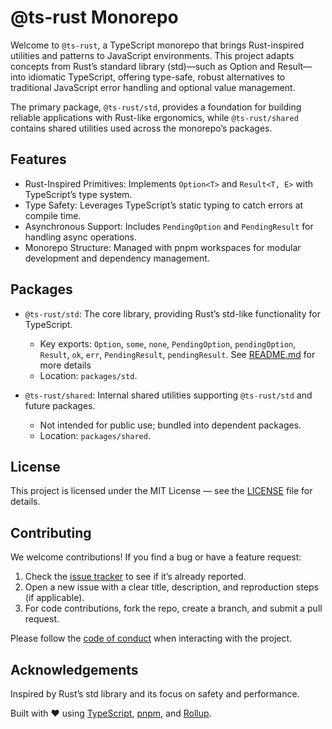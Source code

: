 # @ts-rust Monorepo

Welcome to `@ts-rust`, a TypeScript monorepo that brings Rust-inspired utilities
and patterns to JavaScript environments. This project adapts concepts from Rust’s
standard library (std)—such as Option and Result—into idiomatic TypeScript, offering
type-safe, robust alternatives to traditional JavaScript error handling and optional
value management.

The primary package, `@ts-rust/std`, provides a foundation for building reliable
applications with Rust-like ergonomics, while `@ts-rust/shared` contains shared
utilities used across the monorepo’s packages.

## Features

- Rust-Inspired Primitives: Implements `Option<T>` and `Result<T, E>` with TypeScript’s type system.
- Type Safety: Leverages TypeScript’s static typing to catch errors at compile time.
- Asynchronous Support: Includes `PendingOption` and `PendingResult` for handling async operations.
- Monorepo Structure: Managed with pnpm workspaces for modular development and dependency management.

## Packages

- `@ts-rust/std`: The core library, providing Rust’s std-like functionality for TypeScript.

  - Key exports: `Option`, `some`, `none`, `PendingOption`, `pendingOption`, `Result`, `ok`, `err`,
    `PendingResult`, `pendingResult`. See [README.md](./packages/std/README.md) for more details
  - Location: `packages/std`.

- `@ts-rust/shared`: Internal shared utilities supporting `@ts-rust/std` and future packages.

  - Not intended for public use; bundled into dependent packages.
  - Location: `packages/shared`.

## License

This project is licensed under the MIT License — see the [LICENSE](./LICENSE) file for details.

## Contributing

We welcome contributions! If you find a bug or have a feature request:

1. Check the [issue tracker](https://github.com/krawitzzZ/ts-rust/issues) to see if it’s already reported.
2. Open a new issue with a clear title, description, and reproduction steps (if applicable).
3. For code contributions, fork the repo, create a branch, and submit a pull request.

Please follow the [code of conduct](./CODE_OF_CONDUCT.md) when interacting with the project.

## Acknowledgements

Inspired by Rust’s std library and its focus on safety and performance.

Built with ❤️ using [TypeScript](https://www.typescriptlang.org/),
[pnpm](https://pnpm.io/), and [Rollup](https://rollupjs.org/).
